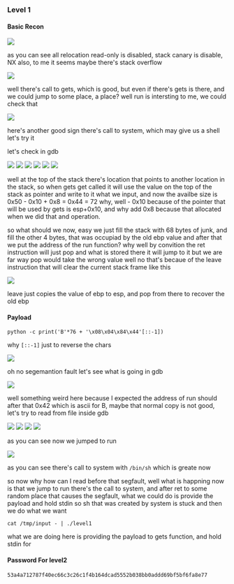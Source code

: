 ### Level 1


#### Basic Recon
![](./pics/1.png)

as you can see all relocation read-only is disabled, stack canary is disable, NX also, to me it seems maybe there's stack
overflow

![](./pics/2.png)

well there's call to gets, which is good, but even if there's gets is there, and we could jump to some place, a place? well run is intersting to me, we could check that

![](./pics/3.png)

here's another good sign there's call to system, which may give us a shell let's try it

let's check in gdb

![](./pics/4.png)
![](./pics/5.png)
![](./pics/6.png)
![](./pics/7.png)
![](./pics/8.png)
![](./pics/9.png)

well at the top of the stack there's location that points to
another location in the stack,
so when gets get called it will use the value on the top of
the stack as pointer and write to it what we input, and now
the availbe size is 0x50 - 0x10 + 0x8 = 0x44 = 72 why, well - 0x10 because
of the pointer that will be used by gets is esp+0x10, and why add 0x8 because that allocated when we did that and operation.

so what should we now, easy we just fill the stack with 68 bytes of junk, and fill the other 4 bytes, that was occupiad by the old ebp value and after that we put the address of the run function? why well by convition the ret instruction will just pop and what is stored there it will jump to it but we are far way pop would take the wrong value well no that's becaue
of the leave instruction that will clear the current stack
frame like this

![](./pics/10.png)

leave just copies the value of ebp to esp, and pop from there
to recover the old ebp

#### Payload
```
python -c print('B'*76 + '\x08\x04\x84\x44'[::-1])
```

why `[::-1]` just to reverse the chars

![](./pics/11.png)

oh no segemantion fault let's see what is going in gdb

![](./pics/12.png)

well something weird here because I expected the address of run should after that 0x42 which is ascii for B, maybe that normal copy is not good, let's try to read from file inside gdb

![](./pics/13.png)
![](./pics/14.png)
![](./pics/15.png)
![](./pics/16.png)

as you can see now we jumped to run

![](./pics/17.png)

as you can see there's call to system with `/bin/sh` which is greate now

so now why how can I read before that segfault, well what is happning now is that we jump to run there's the call to system, and after ret to some random place that causes the segfault, what we could do is provide the payload and hold stdin so sh that was created by system is stuck and then we
do what we want

```
cat /tmp/input - | ./level1
```

what we are doing here is providing the payload to gets function, and hold stdin for

#### Password For level2

```
53a4a712787f40ec66c3c26c1f4b164dcad5552b038bb0addd69bf5bf6fa8e77
```
